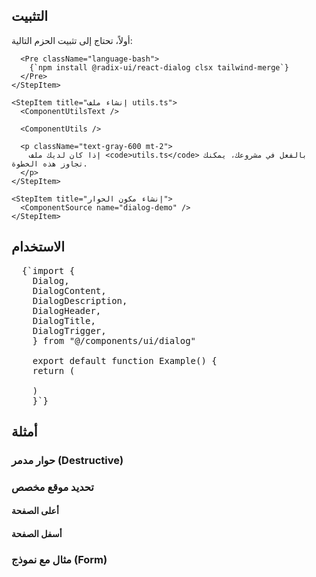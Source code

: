 <ComponentPreview name="dialog-demo" />

## التثبيت

<div className="not-prose px-4 md:px-0">
  <Step>
    <StepItem title="تثبيت الحزم المطلوبة">
      أولاً، تحتاج إلى تثبيت الحزم التالية:

      <Pre className="language-bash">
        {`npm install @radix-ui/react-dialog clsx tailwind-merge`}
      </Pre>
    </StepItem>

    <StepItem title="إنشاء ملف utils.ts">
      <ComponentUtilsText />

      <ComponentUtils />

      <p className="text-gray-600 mt-2">
        إذا كان لديك ملف <code>utils.ts</code> بالفعل في مشروعك، يمكنك تجاوز هذه الخطوة.
      </p>
    </StepItem>

    <StepItem title="إنشاء مكون الحوار">
      <ComponentSource name="dialog-demo" />
    </StepItem>
  </Step>
</div>

## الاستخدام

<Pre className="language-tsx">
  {`import {
    Dialog,
    DialogContent,
    DialogDescription,
    DialogHeader,
    DialogTitle,
    DialogTrigger,
    } from "@/components/ui/dialog"

    export default function Example() {
    return (
      <Dialog>
        <DialogTrigger>فتح</DialogTrigger>
        <DialogContent>
          <DialogHeader>
            <DialogTitle>هل أنت متأكد تمامًا؟</DialogTitle>
            <DialogDescription>
              لا يمكن التراجع عن هذا الإجراء. سيؤدي هذا إلى حذف حسابك نهائيًا
              وإزالة جميع بياناتك من خوادمنا.
            </DialogDescription>
          </DialogHeader>
        </DialogContent>
      </Dialog>
    )
    }`}
</Pre>

## أمثلة

### حوار مدمر (Destructive)

<ComponentPreview name="dialog-demo" variant="destructive" />

### تحديد موقع مخصص

#### أعلى الصفحة

<ComponentPreview name="dialog-demo" variant="top" />

#### أسفل الصفحة

<ComponentPreview name="dialog-demo" variant="bottom" />

### مثال مع نموذج (Form)

<ComponentPreview name="dialog-demo" variant="form" />
